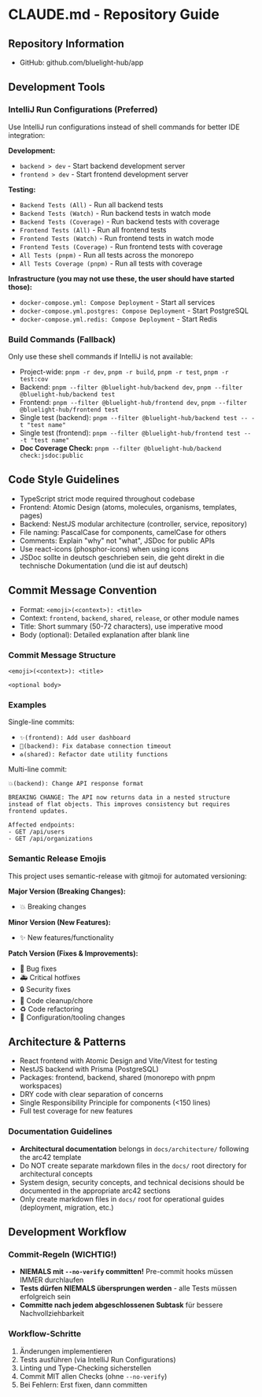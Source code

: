 # CLAUDE.md - Repository Guide

## Repository Information

- GitHub: github.com/bluelight-hub/app

## Development Tools

### IntelliJ Run Configurations (Preferred)

Use IntelliJ run configurations instead of shell commands for better IDE integration:

**Development:**

- `backend > dev` - Start backend development server
- `frontend > dev` - Start frontend development server

**Testing:**

- `Backend Tests (All)` - Run all backend tests
- `Backend Tests (Watch)` - Run backend tests in watch mode
- `Backend Tests (Coverage)` - Run backend tests with coverage
- `Frontend Tests (All)` - Run all frontend tests
- `Frontend Tests (Watch)` - Run frontend tests in watch mode
- `Frontend Tests (Coverage)` - Run frontend tests with coverage
- `All Tests (pnpm)` - Run all tests across the monorepo
- `All Tests Coverage (pnpm)` - Run all tests with coverage

**Infrastructure (you may not use these, the user should have started those):**

- `docker-compose.yml: Compose Deployment` - Start all services
- `docker-compose.yml.postgres: Compose Deployment` - Start PostgreSQL
- `docker-compose.yml.redis: Compose Deployment` - Start Redis

### Build Commands (Fallback)

Only use these shell commands if IntelliJ is not available:

- Project-wide: `pnpm -r dev`, `pnpm -r build`, `pnpm -r test`, `pnpm -r test:cov`
- Backend: `pnpm --filter @bluelight-hub/backend dev`, `pnpm --filter @bluelight-hub/backend test`
- Frontend: `pnpm --filter @bluelight-hub/frontend dev`, `pnpm --filter @bluelight-hub/frontend test`
- Single test (backend): `pnpm --filter @bluelight-hub/backend test -- -t "test name"`
- Single test (frontend): `pnpm --filter @bluelight-hub/frontend test -- -t "test name"`
- **Doc Coverage Check:** `pnpm --filter @bluelight-hub/backend check:jsdoc:public`

## Code Style Guidelines

- TypeScript strict mode required throughout codebase
- Frontend: Atomic Design (atoms, molecules, organisms, templates, pages)
- Backend: NestJS modular architecture (controller, service, repository)
- File naming: PascalCase for components, camelCase for others
- Comments: Explain "why" not "what", JSDoc for public APIs
- Use react-icons (phosphor-icons) when using icons
- JSDoc sollte in deutsch geschrieben sein, die geht direkt in die technische Dokumentation (und die ist auf deutsch)

## Commit Message Convention

- Format: `<emoji>(<context>): <title>`
- Context: `frontend`, `backend`, `shared`, `release`, or other module names
- Title: Short summary (50-72 characters), use imperative mood
- Body (optional): Detailed explanation after blank line

### Commit Message Structure

```
<emoji>(<context>): <title>

<optional body>
```

### Examples

Single-line commits:

- `✨(frontend): Add user dashboard`
- `🐛(backend): Fix database connection timeout`
- `♻️(shared): Refactor date utility functions`

Multi-line commit:

```
💥(backend): Change API response format

BREAKING CHANGE: The API now returns data in a nested structure
instead of flat objects. This improves consistency but requires
frontend updates.

Affected endpoints:
- GET /api/users
- GET /api/organizations
```

### Semantic Release Emojis

This project uses semantic-release with gitmoji for automated versioning:

**Major Version (Breaking Changes):**

- 💥 Breaking changes

**Minor Version (New Features):**

- ✨ New features/functionality

**Patch Version (Fixes & Improvements):**

- 🐛 Bug fixes
- 🚑 Critical hotfixes
- 🔒 Security fixes
- 🧹 Code cleanup/chore
- ♻️ Code refactoring
- 🔧 Configuration/tooling changes

## Architecture & Patterns

- React frontend with Atomic Design and Vite/Vitest for testing
- NestJS backend with Prisma (PostgreSQL)
- Packages: frontend, backend, shared (monorepo with pnpm workspaces)
- DRY code with clear separation of concerns
- Single Responsibility Principle for components (<150 lines)
- Full test coverage for new features

### Documentation Guidelines

- **Architectural documentation** belongs in `docs/architecture/` following the arc42 template
- Do NOT create separate markdown files in the `docs/` root directory for architectural concepts
- System design, security concepts, and technical decisions should be documented in the appropriate arc42 sections
- Only create markdown files in `docs/` root for operational guides (deployment, migration, etc.)

## Development Workflow

### Commit-Regeln (WICHTIG!)

- **NIEMALS mit `--no-verify` committen!** Pre-commit hooks müssen IMMER durchlaufen
- **Tests dürfen NIEMALS übersprungen werden** - alle Tests müssen erfolgreich sein
- **Committe nach jedem abgeschlossenen Subtask** für bessere Nachvollziehbarkeit

### Workflow-Schritte

1. Änderungen implementieren
2. Tests ausführen (via IntelliJ Run Configurations)
3. Linting und Type-Checking sicherstellen
4. Commit MIT allen Checks (ohne `--no-verify`)
5. Bei Fehlern: Erst fixen, dann committen
